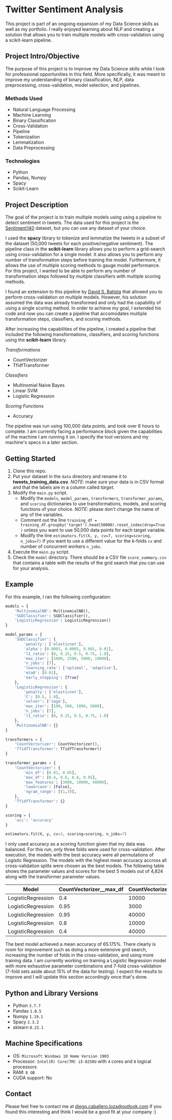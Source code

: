 # Twitter Sentiment Analysis
This project is part of an ongoing expansion of my Data Science skills as well as my portfolio. I really enjoyed learning about NLP and creating a solution that allows you to train multiple models with cross-validation using a scikit-learn pipeline.

## Project Intro/Objective
The purpose of this project is to improve my Data Science skills while I look for professional opportunities in this field. More specifically, it was meant to improve my understanding of binary classification, NLP, data preprocessing, cross-validation, model selection, and pipelines.

### Methods Used
* Natural Language Processing
* Machine Learning
* Binary Classification
* Cross-Validation
* Pipeline
* Tokenization
* Lemmatization
* Data Preprocessing

### Technologies
* Python
* Pandas, Numpy
* Spacy
* Scikit-Learn

## Project Description
The goal of the project is to train multiple models using using a pipeline to detect sentiment in tweets. The data used for this project is the [Sentiment140](http://help.sentiment140.com/for-students) dataset, but you can use any dataset of your choice. 

I used the __spacy__ library to tokenize and lemmatize the tweets in a subset of the dataset (50,000 tweets for each positive/negative sentiment). The pipeline class in the __scikit-learn__ library allows you to perform a grid-search using cross-validation for a single model. It also allows you to perform any number of transformation steps before training the model. Furthermore, it allows the use of multiple scoring methods to gauge model performance. For this project, I wanted to be able to perform any number of transformation steps followed by _multiple_ classifiers with multiple scoring methods. 

I found an extension to this pipeline by [David S. Batista](http://www.davidsbatista.net/blog/2018/02/23/model_optimization/) that allowed you to perform cross-validation on multiple models. However, his solution assumed the data was already transformed and only had the capability of using a single scoring method. In order to achieve my goal, I extended his code and now you can create a pipeline that accomodates multiple transformation steps, classifiers, and scoring methods.

After increasing the capabilities of the pipeline, I created a pipeline that included the following transformations, classifiers, and scoring functions using the __scikit-learn__ library.

_Transformations_
* CountVectorizer
* TfidfTransformer

_Classifiers_
* Multinomial Naive Bayes
* Linear SVM
* Logistic Regression

_Scoring Functions_
* Accuracy

The pipeline was run using 100,000 data points, and took over 6 hours to complete. I am currently facing a performance block given the capabilities of the machine I am running it on. I specify the tool versions and my machine's specs in a later section.

## Getting Started

1. Clone this repo.
2. Put your dataset in the `data` directory and rename it to __tweets_training_data.csv__. _NOTE_: make sure your data is in CSV format and that the labels are in a column called _target_. 
3. Modify the `main.py` script.
   - Modify the `models`, `model_params`, `transformers`, `transformer_params`, and `scoring` dictionaries to use     transformations, models, and scoring functions of your choice. _NOTE_: please don't change the name of any of the variables.
   - Comment out the line `training_df = training_df.groupby('target').head(50000).reset_index(drop=True)` unless you want to use 50,000 data points for each target variable.
   - Modify the line `estimators.fit(X, y, cv=7, scoring=scoring, n_jobs=7)` if you want to use a different value for the k-folds `cv` and number of concurrent workers `n_jobs`.
 4. Execute the `main.py` script.
 5. Check the `model` directory. There should be a CSV file `score_summary.csv` that contains a table with the results of the grid search that you can use for your analysis.

## Example
For this example, I ran the following configuration:
```python
models = {
    'MultinomialNB': MultinomialNB(),
    'SGDClassifier': SGDClassifier(),
    'LogisticRegression': LogisticRegression()
}

model_params = {
    'SGDClassifier': {
        'penalty': ['elasticnet'],
        'alpha': [0.0001, 0.0005, 0.001, 0.01],
        'l1_ratio': [0, 0.25, 0.5, 0.75, 1.0],
        'max_iter': [1000, 2500, 5000, 10000],
        'n_jobs': [7],
        'learning_rate': ['optimal', 'adaptive'],
        'eta0': [0.01],
        'early_stopping': [True]
    },
    'LogisticRegression': {
        'penalty': ['elasticnet'],
        'C': [0.5, 1.0],
        'solver': ['saga'],
        'max_iter': [100, 500, 1000, 5000],
        'n_jobs': [7],
        'l1_ratio': [0, 0.25, 0.5, 0.75, 1.0]
    },
    'MultinomialNB': {}
}

transformers = {
    'CountVectorizer': CountVectorizer(),
    'TfidfTransformer': TfidfTransformer()
}

transformer_params = {
    'CountVectorizer': {
        'min_df': [0.01, 0.05],
        'max_df': [0.4, 0.6, 0.8, 0.95],
        'max_features': [3000, 10000, 40000],
        'lowercase': [False],
        'ngram_range': [(1,3)],
    },
    'TfidfTransformer': {}
}

scoring = {
    'acc': 'accuracy'
}

estimators.fit(X, y, cv=3, scoring=scoring, n_jobs=7)
```
I only used accuracy as a scoring function given that my data was balanced. For this run, only three folds were used for cross-validation. After execution, the models with the best accuracy were all permutations of Logistic Regression. The models with the highest mean accuracy accross all cross-validation splits were chosen as the best models. The following table shows the parameter values and scores for the best 5 models out of 4,824 along with the transformer parameter values.

Model | CountVectorizer__max_df | CountVectorizer__max_features | CountVectorizer__min_df | CountVectorizer__ngram_range | LogisticRegression__C | LogisticRegression__l1_ratio | LogisticRegression__max_iter | LogisticRegression__penalty | LogisticRegression__solver | acc_mean_score
----- | ----------------------- | ----------------------------- | ----------------------- | ---------------------------- | --------------------- | ---------------------------- | ---------------------------- | --------------------------- | -------------------------- | --------------
LogisticRegression | 0.4 | 10000 | 0.01 | (1, 3) | 0.5 | 0.5 | 100.0 | elasticnet | saga | 0.6517499897211945
LogisticRegression | 0.95 | 3000 | 0.01 | (1, 3) | 1.0 | 1.0 | 5000.0 | elasticnet | saga | 0.6517499885211704
LogisticRegression | 0.95 | 40000 | 0.01 | (1, 3) | 0.5 | 0.5 | 100.0 | elasticnet | saga | 0.6517399899211904
LogisticRegression | 0.8 | 10000 | 0.01 | (1, 3) | 0.5 | 0.5 | 100.0 | elasticnet | saga | 0.6517399899211904
LogisticRegression | 0.4 | 40000 | 0.01 | (1, 3) | 0.5 | 0.5 | 1000.0 | elasticnet | saga | 0.6517399899211904

The best model achieved a mean accuracy of 65.175%. There clearly is room for improvement such as doing a more extensive grid search, increasing the number of folds in the cross-validation, and using more training data. I am currently working on training a Logistic Regression model with more exhaustive parameter combinations and 7-fold cross-validation (7-fold sets aside about 15% of the data for testing). I expect the results to improve and I will update this section accordingly once that's done.


## Python and Library Versions
* Python `3.7.7`
* Pandas `1.0.5`
* Numpy `1.19.1`
* Spacy `2.3.2`
* sklearn `0.23.1`

## Machine Specifications
* OS: `Microsoft Windows 10 Home Version 1903`
* Processor: `Intel(R) Core(TM) i5-8250U` with `4` cores and `8` logical processors
 * RAM: `8 GB`
 * CUDA support: No

## Contact
Please feel free to contact me at diego.caballero.loza@outlook.com if you found this interesting and think I would be a good fit at your company :)

